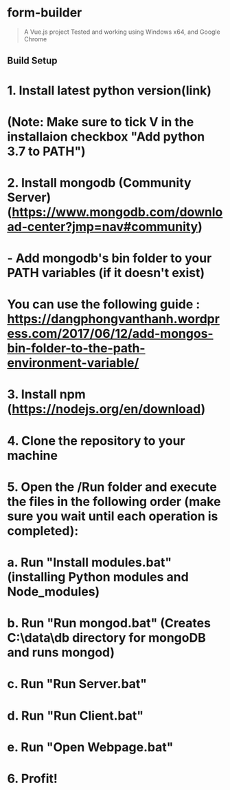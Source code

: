 # form-builder

> A Vue.js project
> Tested and working using Windows x64, and Google Chrome
## Build Setup

# 1. Install latest python version(link)
#   (Note: Make sure to tick V in the installaion checkbox "Add python 3.7 to PATH")

# 2. Install mongodb (Community Server) (https://www.mongodb.com/download-center?jmp=nav#community)
#   - Add mongodb's bin folder to your PATH variables (if it doesn't exist)
#     You can use the following guide : https://dangphongvanthanh.wordpress.com/2017/06/12/add-mongos-bin-folder-to-the-path-environment-variable/

# 3. Install npm (https://nodejs.org/en/download)

# 4. Clone the repository to your machine

# 5. Open the /Run folder and execute the files in the following order (make sure you wait until each operation is completed):
#   a.  Run "Install modules.bat" (installing Python modules and Node_modules)
#   b.  Run "Run mongod.bat" (Creates C:\data\db directory for mongoDB and runs mongod)
#   c.  Run "Run Server.bat"
#   d.  Run "Run Client.bat"
#   e.  Run "Open Webpage.bat"

# 6. Profit!